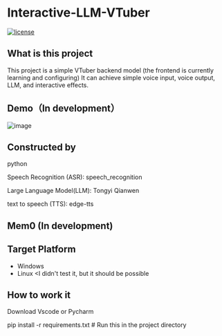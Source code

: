 # Interactive-LLM-VTuber

[![license](https://img.shields.io/github/license/toke648/Interactive-LLM-VTuber)](https://github.com/toke648/Interactive-LLM-VTuber/main/LICENSE) 

## What is this project
This project is a simple VTuber backend model (the frontend is currently learning and configuring)
It can achieve simple voice input, voice output, LLM, and interactive effects.

## Demo（In development）
![image](https://github.com/user-attachments/assets/2b5378ce-fe18-44d4-8a1f-ddb76b5ffda6)


## Constructed by
<div>
  <p>python</p>
  <p>Speech Recognition (ASR): speech_recognition</p>
  <p>Large Language Model(LLM): Tongyi Qianwen</p>
  <p>text to speech (TTS): edge-tts</p>
</div>

## Mem0 (In development)


## Target Platform

- Windows
- Linux  <I didn't test it, but it should be possible

## How to work it
<p>Download Vscode or Pycharm</p>

pip install -r requirements.txt # Run this in the project directory 
